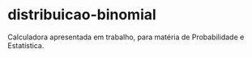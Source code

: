 # distribuicao-binomial
Calculadora apresentada em trabalho, para matéria de Probabilidade e Estatística.
